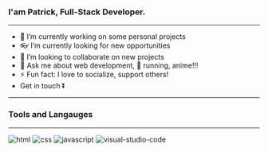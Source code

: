 ### I'am Patrick, Full-Stack Developer.
---------------------------------

- 🔭 I’m currently working on some personal projects
- 👓 I’m currently looking for new opportunities
- 👯 I’m looking to collaborate on new projects
- 💬 Ask me about web development, 🏃 running, anime!!!
- ⚡ Fun fact: I love to socialize, support others!
- Get in touch ⏬
----------------------------------

### Tools and Langauges  
----------------------------------
![html](https://user-images.githubusercontent.com/96953173/174450218-cfdea836-a8f9-4c10-850f-a41a1f991970.png) ![css](https://user-images.githubusercontent.com/96953173/174450243-6a319e40-517c-4155-8913-73d9c81f7c2f.png) ![javascript](https://user-images.githubusercontent.com/96953173/174450281-ef40a8c7-c39a-4637-8b46-2a5dd1d1388f.png) ![visual-studio-code](https://user-images.githubusercontent.com/96953173/174450298-77cfbbe7-f6d3-4cf4-99a2-518e420f1a8a.png)






<!--

irabo19/Kirabo19** is a ✨ _special_ ✨ repository because its `README.md` (this file) appears on your GitHub profile.

Here are some ideas to get you started:

- 🔭 I’m currently working on ...
- 🌱 I’m currently learning ...
- 👯 I’m looking to collaborate on ...
- 🤔 I’m looking for help with ...
- 💬 Ask me about ...
- 📫 How to reach me: ...
- 😄 Pronouns: ...
- ⚡ Fun fact: ...
-->
